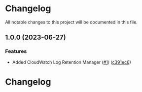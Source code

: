 # Changelog

All notable changes to this project will be documented in this file.

## 1.0.0 (2023-06-27)


### Features

* Added CloudWatch Log Retention Manager ([#1](https://github.com/terraform-aws-modules/terraform-aws-solutions/issues/1)) ([c391ec6](https://github.com/terraform-aws-modules/terraform-aws-solutions/commit/c391ec6fe222977d5fe7ccc6578d266c5f2b6aff))

# Changelog
